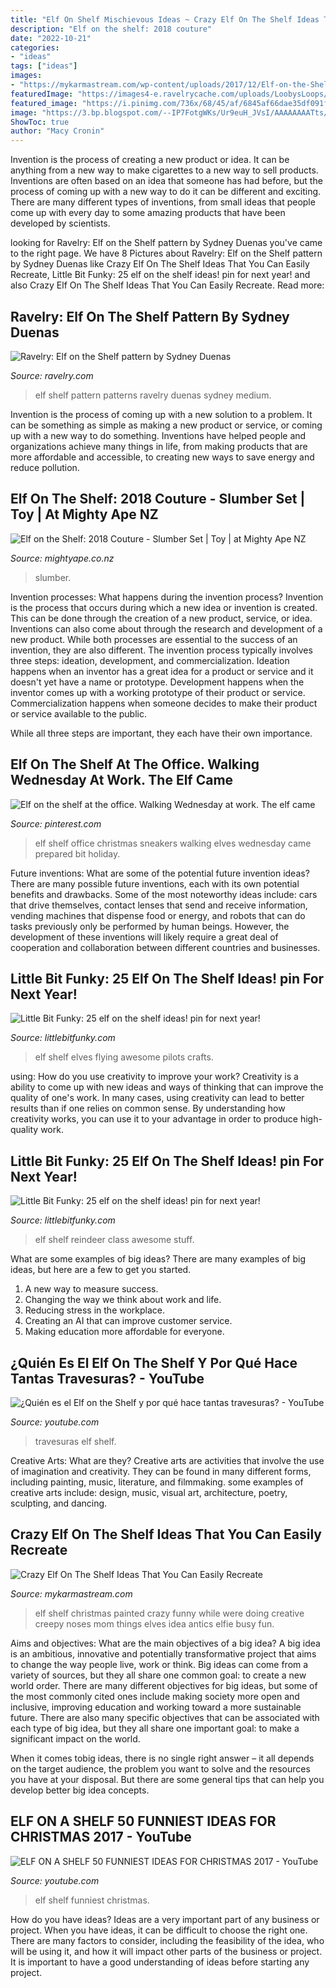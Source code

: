 ```yaml
---
title: "Elf On Shelf Mischievous Ideas ~ Crazy Elf On The Shelf Ideas That You Can Easily Recreate"
description: "Elf on the shelf: 2018 couture"
date: "2022-10-21"
categories:
- "ideas"
tags: ["ideas"]
images:
- "https://mykarmastream.com/wp-content/uploads/2017/12/Elf-on-the-Shelf-Ideas-2-.jpg"
featuredImage: "https://images4-e.ravelrycache.com/uploads/LoobysLoops/341356696/20151206_131541_medium.jpg"
featured_image: "https://i.pinimg.com/736x/68/45/af/6845af66dae35df091f4e25fe9f47c52--sneakers-walking.jpg"
image: "https://3.bp.blogspot.com/--IP7FotgWKs/Ur9euH_JVsI/AAAAAAAATts/nNBBIFJcxnA/s1600/IMG_7493.JPG"
ShowToc: true
author: "Macy Cronin"
---
```



Invention is the process of creating a new product or idea. It can be anything from a new way to make cigarettes to a new way to sell products. Inventions are often based on an idea that someone has had before, but the process of coming up with a new way to do it can be different and exciting. There are many different types of inventions, from small ideas that people come up with every day to some amazing products that have been developed by scientists.

	

		
looking for Ravelry: Elf on the Shelf pattern by Sydney Duenas you've came to the right page. We have 8 Pictures about Ravelry: Elf on the Shelf pattern by Sydney Duenas like Crazy Elf On The Shelf Ideas That You Can Easily Recreate, Little Bit Funky: 25 elf on the shelf ideas! pin for next year! and also Crazy Elf On The Shelf Ideas That You Can Easily Recreate. Read more:
		
    
## Ravelry: Elf On The Shelf Pattern By Sydney Duenas

<img loading=lazy src="https://images4-e.ravelrycache.com/uploads/LoobysLoops/341356696/20151206_131541_medium.jpg" onerror="this.onerror=null;this.src='https://tse1.mm.bing.net/th?id=OIP.-uDQaUplIidhYqTYYu_oOQHaNL&amp;pid=15.1';" alt="Ravelry: Elf on the Shelf pattern by Sydney Duenas">

_Source: ravelry.com_

>elf shelf pattern patterns ravelry duenas sydney medium. 

	

Invention is the process of coming up with a new solution to a problem. It can be something as simple as making a new product or service, or coming up with a new way to do something. Inventions have helped people and organizations achieve many things in life, from making products that are more affordable and accessible, to creating new ways to save energy and reduce pollution.

    
## Elf On The Shelf: 2018 Couture - Slumber Set | Toy | At Mighty Ape NZ

<img loading=lazy src="https://d3fa68hw0m2vcc.cloudfront.net/685/202298270.jpeg" onerror="this.onerror=null;this.src='https://tse2.mm.bing.net/th?id=OIP.8L8KSqUC5zgB36sRG9fHUwHaHa&amp;pid=15.1';" alt="Elf on the Shelf: 2018 Couture - Slumber Set | Toy | at Mighty Ape NZ">

_Source: mightyape.co.nz_

>slumber. 

	

Invention processes: What happens during the invention process?
Invention is the process that occurs during which a new idea or invention is created. This can be done through the creation of a new product, service, or idea. Inventions can also come about through the research and development of a new product. While both processes are essential to the success of an invention, they are also different. 
The invention process typically involves three steps: ideation, development, and commercialization. Ideation happens when an inventor has a great idea for a product or service and it doesn't yet have a name or prototype. Development happens when the inventor comes up with a working prototype of their product or service. Commercialization happens when someone decides to make their product or service available to the public. 

While all three steps are important, they each have their own importance.

    
## Elf On The Shelf At The Office. Walking Wednesday At Work. The Elf Came

<img loading=lazy src="https://i.pinimg.com/736x/68/45/af/6845af66dae35df091f4e25fe9f47c52--sneakers-walking.jpg" onerror="this.onerror=null;this.src='https://tse3.mm.bing.net/th?id=OIP.xlyygtN6YZSQZ8-7wsBwFAHaJ3&amp;pid=15.1';" alt="Elf on the shelf at the office. Walking Wednesday at work. The elf came">

_Source: pinterest.com_

>elf shelf office christmas sneakers walking elves wednesday came prepared bit holiday. 

	

Future inventions: What are some of the potential future invention ideas?
There are many possible future inventions, each with its own potential benefits and drawbacks. Some of the most noteworthy ideas include: cars that drive themselves, contact lenses that send and receive information, vending machines that dispense food or energy, and robots that can do tasks previously only be performed by human beings. However, the development of these inventions will likely require a great deal of cooperation and collaboration between different countries and businesses.

    
## Little Bit Funky: 25 Elf On The Shelf Ideas! pin For Next Year!

<img loading=lazy src="https://2.bp.blogspot.com/-SwYZIUR5dns/Ur9eqPUL6DI/AAAAAAAATtg/1gt5vOxB0Jk/s1600/IMG_7382.JPG" onerror="this.onerror=null;this.src='https://tse1.mm.bing.net/th?id=OIP.vumg5YBZdHwPUXzxeAKMqQHaHa&amp;pid=15.1';" alt="Little Bit Funky: 25 elf on the shelf ideas! pin for next year!">

_Source: littlebitfunky.com_

>elf shelf elves flying awesome pilots crafts. 

	

using: How do you use creativity to improve your work?
Creativity is a ability to come up with new ideas and ways of thinking that can improve the quality of one's work. In many cases, using creativity can lead to better results than if one relies on common sense. By understanding how creativity works, you can use it to your advantage in order to produce high-quality work.

    
## Little Bit Funky: 25 Elf On The Shelf Ideas! pin For Next Year!

<img loading=lazy src="https://3.bp.blogspot.com/--IP7FotgWKs/Ur9euH_JVsI/AAAAAAAATts/nNBBIFJcxnA/s1600/IMG_7493.JPG" onerror="this.onerror=null;this.src='https://tse3.mm.bing.net/th?id=OIP.k01YEpBeBW5xtAHKqfOojAHaHa&amp;pid=15.1';" alt="Little Bit Funky: 25 elf on the shelf ideas! pin for next year!">

_Source: littlebitfunky.com_

>elf shelf reindeer class awesome stuff. 

	

What are some examples of big ideas?
There are many examples of big ideas, but here are a few to get you started. 
1. A new way to measure success. 
2. Changing the way we think about work and life. 
3. Reducing stress in the workplace. 
4. Creating an AI that can improve customer service. 
5. Making education more affordable for everyone.

    
## ¿Quién Es El Elf On The Shelf Y Por Qué Hace Tantas Travesuras? - YouTube

<img loading=lazy src="https://i.ytimg.com/vi/EMLHsCZCf4w/maxresdefault.jpg" onerror="this.onerror=null;this.src='https://tse4.mm.bing.net/th?id=OIP.MuboVGDxzIw-U97pMgRQqgHaEK&amp;pid=15.1';" alt="¿Quién es el Elf on the Shelf y por qué hace tantas travesuras? - YouTube">

_Source: youtube.com_

>travesuras elf shelf. 

	

Creative Arts: What are they?
Creative arts are activities that involve the use of imagination and creativity. They can be found in many different forms, including painting, music, literature, and filmmaking. some examples of creative arts include: design, music, visual art, architecture, poetry, sculpting, and dancing.

    
## Crazy Elf On The Shelf Ideas That You Can Easily Recreate

<img loading=lazy src="https://mykarmastream.com/wp-content/uploads/2017/12/Elf-on-the-Shelf-Ideas-2-.jpg" onerror="this.onerror=null;this.src='https://tse2.mm.bing.net/th?id=OIP.Ofcy-gPneG2wQpOZgAJz-QHaKX&amp;pid=15.1';" alt="Crazy Elf On The Shelf Ideas That You Can Easily Recreate">

_Source: mykarmastream.com_

>elf shelf christmas painted crazy funny while were doing creative creepy noses mom things elves idea antics elfie busy fun. 

	

Aims and objectives: What are the main objectives of a big idea?
A big idea is an ambitious, innovative and potentially transformative project that aims to change the way people live, work or think. Big ideas can come from a variety of sources, but they all share one common goal: to create a new world order.
There are many different objectives for big ideas, but some of the most commonly cited ones include making society more open and inclusive, improving education and working toward a more sustainable future. There are also many specific objectives that can be associated with each type of big idea, but they all share one important goal: to make a significant impact on the world.



When it comes tobig ideas, there is no single right answer – it all depends on the target audience, the problem you want to solve and the resources you have at your disposal. But there are some general tips that can help you develop better big idea concepts.

    
## ELF ON A SHELF 50 FUNNIEST IDEAS FOR CHRISTMAS 2017 - YouTube

<img loading=lazy src="https://i.ytimg.com/vi/NqrSBkzhqPw/maxresdefault.jpg" onerror="this.onerror=null;this.src='https://tse4.mm.bing.net/th?id=OIP.5E_kaFmYJ-k10kdrzIevBQHaEK&amp;pid=15.1';" alt="ELF ON A SHELF 50 FUNNIEST IDEAS FOR CHRISTMAS 2017 - YouTube">

_Source: youtube.com_

>elf shelf funniest christmas. 

	

How do you have ideas?
Ideas are a very important part of any business or project. When you have ideas, it can be difficult to choose the right one. There are many factors to consider, including the feasibility of the idea, who will be using it, and how it will impact other parts of the business or project. It is important to have a good understanding of ideas before starting any project.

